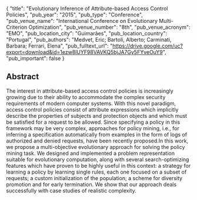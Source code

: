 {
  "title": "Evolutionary Inference of Attribute-based Access Control Policies",
  "pub_year": "2015",
  "pub_type": "Conference",
  "pub_venue_name": "International Conference on Evolutionary Multi-Criterion Optimization",
  "pub_venue_number": "8th",
  "pub_venue_acronym": "EMO",
  "pub_location_city": "Guimarães",
  "pub_location_country": "Portugal",
  "pub_authors": "Medvet, Eric; Bartoli, Alberto; Carminati, Barbara;  Ferrari, Elena",
  "pub_fulltext_url": "https://drive.google.com/uc?export=download&id=1ezw8lUYF98VAVKQ5bjJA7Gy5FYveOuY9",
  "pub_important": false
}

## Abstract
The interest in attribute-based access control policies is increasingly growing due to their ability to accommodate the complex security requirements of modern computer systems. With this novel paradigm, access control policies consist of attribute expressions which implicitly describe the properties of subjects and protection objects and which must be satisfied for a request to be allowed. Since specifying a policy in this framework may be very complex, approaches for policy mining, i.e., for inferring a specification automatically from examples in the form of logs of authorized and denied requests, have been recently proposed.In this work, we propose a multi-objective evolutionary approach for solving the policy mining task. We designed and implemented a problem representation suitable for evolutionary computation, along with several search-optimizing features which have proven to be highly useful in this context: a strategy for learning a policy by learning single rules, each one focused on a subset of requests; a custom initialization of the population; a scheme for diversity promotion and for early termination. We show that our approach deals successfully with case studies of realistic complexity.
